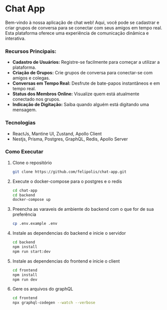 # Chat App

Bem-vindo à nossa aplicação de chat web! Aqui, você pode se cadastrar e criar grupos de conversa para se conectar com seus amigos em tempo real. Esta plataforma oferece uma experiência de comunicação dinâmica e interativa.

### Recursos Principais:

* **Cadastro de Usuários:** Registre-se facilmente para começar a utilizar a plataforma.
* **Criação de Grupos:** Crie grupos de conversa para conectar-se com amigos e colegas.
* **Conversas em Tempo Real:** Desfrute de bate-papos instantâneos e em tempo real.
* **Status dos Membros Online:** Visualize quem está atualmente conectado nos grupos.
* **Indicação de Digitação:** Saiba quando alguém está digitando uma mensagem.

### Tecnologias

* ReactJs, Mantine UI, Zustand, Apollo Client
* Nestjs, Prisma, Postgres, GraphQL, Redis, Apollo Server

### Como Executar

1. Clone o repositório
   ```bash
   git clone https://github.com/felipolis/chat-app.git
   ```
2. Execute o docker-compose para o postgres e o redis
   ```bash
   cd chat-app
   cd backend
   docker-compose up
   ```
3. Preencha as varaveis de ambiente do backend com o que for de sua preferência
   ```bash
   cp .env.example .env
   ```
4. Instale as dependencias do backend e inicie o servidor
   ```bash
   cd backend
   npm install
   npm run start:dev
   ```
5. Instale as dependencias do frontend e inicie o client
   ```bash
   cd frontend
   npm install
   npm run dev
   ```
6. Gere os arquivos do graphQL
   ```bash
   cd frontend
   npx graphql-codegen --watch --verbose
   ```
